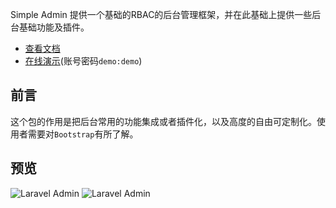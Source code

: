 Simple Admin 提供一个基础的RBAC的后台管理框架，并在此基础上提供一些后台基础功能及插件。

- [查看文档](https://www.tanecn.com/docs/introduction)
- [在线演示](https://demo.tanecn.com/admin)(账号密码```demo:demo```)


## 前言
这个包的作用是把后台常用的功能集成或者插件化，以及高度的自由可定制化。使用者需要对```Bootstrap```有所了解。

## 预览
![Laravel Admin](https://www.tanecn.com/img/preview.jpg)
![Laravel Admin](https://www.tanecn.com/img/preview2.jpg)